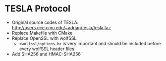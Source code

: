 TESLA Protocol
===

- Original source codes of TESLA: <http://users.ece.cmu.edu/~adrian/tesla/tesla.taz>
- Replace Makefile with CMake
- Replace OpenSSL with wolfSSL
    - `<wolfssl/options.h>` is very important and should be included before every wolfSSL header files
- Add SHA256 and HMAC-SHA256

